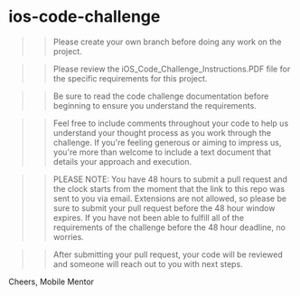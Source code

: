 # ios-code-challenge

>> Please create your own branch before doing any work on the project.

>> Please review the iOS_Code_Challenge_Instructions.PDF file for the specific requirements for this project.

>> Be sure to read the code challenge documentation before beginning to ensure you understand the requirements.

>> Feel free to include comments throughout your code to help us understand your thought process as you work through the challenge. If you're feeling generous or aiming to impress us, you're more than welcome to include a text document that details your approach and execution.

>> PLEASE NOTE: You have 48 hours to submit a pull request and the clock starts from the moment that the link to this repo was sent to you via email. Extensions are not allowed, so please be sure to submit your pull request before the 48 hour window expires. If you have not been able to fulfill all of the requirements of the challenge before the 48 hour deadline, no worries.

>> After submitting your pull request, your code will be reviewed and someone will reach out to you with next steps.

Cheers,
Mobile Mentor
